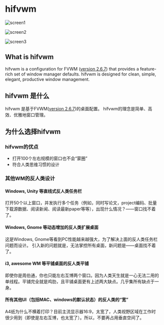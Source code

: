 # hifvwm

![screen1](http://wx1.sinaimg.cn/large/61dccbaaly1fmk5k4srjhj211y0lc4q6.jpg "screen1")

![screen2](http://wx4.sinaimg.cn/large/61dccbaaly1fmk5k417aoj211y0lc1kj.jpg "screen2")

![screen3](http://wx4.sinaimg.cn/large/61dccbaaly1fmk5k3qh9vj211y0lcavr.jpg "screen3")


## What is hifvwm

hifvwm is a configuration for FVWM ([version 2.6.7](https://github.com/dustincys/fvwm)) that provides a feature-rich set of window manager defaults.
hifvwm is designed for clean, simple, elegant, productive window management.


## hifvwm 是什么

hifvwm 是基于FVWM([version 2.6.7](https://github.com/dustincys/fvwm))的桌面配置。
hifvwm的理念是简单、高效、优雅地窗口管理。

## 为什么选择hifvwm

### hifvwm的优点

- 打开100个左右规模的窗口也不会“蒙圈”
- 符合人类思维习惯的设计

### 其他WM的反人类设计

#### Windows, Unity 等直线式反人类任务栏

打开50个以上窗口，并发执行多个任务（例如，同时写论文，project编码、批量下载源数据、阅读新闻、阅读最新paper等等），出现什么情况？——窗口找不着了。

#### Windows, Gnome 等动态增加的反人类扩展桌面

这是Windows, Gnome等看到PC性能越来越强大，为了解决上面的反人类任务栏问题而设计。
引入新的问题就是，无法掌控所有桌面，新问题是——桌面找不着了。

#### i3, awesome WM  等平铺桌面的反人类平铺

即使你是周伯通，你也只能左右互博两个窗口。因为人类天生就是一心无法二用的单线程。平铺完全就是鸡肋，且平铺桌面更有上述两大缺点。几乎集所有缺点于一身。

#### 所有其他UI（包括MAC、windows的默认状态）的反人类的“宽”

A4纸为什么不横着打印？目前主流显示器16:9，太宽了，人类视野区域在工作时很少用到（即使是左右互博，也太宽了）。所以，不要再占用垂直空间了。
